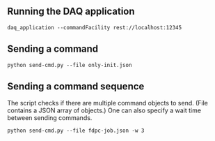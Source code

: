 ## Running the DAQ application
    daq_application --commandFacility rest://localhost:12345

## Sending a command
    python send-cmd.py --file only-init.json

## Sending a command sequence
The script checks if there are multiple command objects to send. (File contains a JSON array of objects.)
One can also specify a wait time between sending commands.

    python send-cmd.py --file fdpc-job.json -w 3

